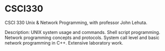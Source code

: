# CSCI330
CSCI 330 Unix & Network Programming, with professor John Lehuta.

Description: UNIX system usage and commands. Shell script programming. Network programming concepts and protocols. System call level and basic network programming in C++. Extensive laboratory work.
